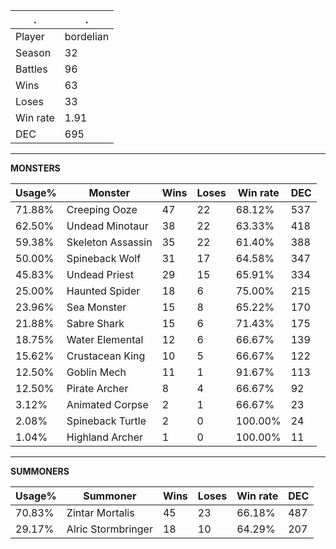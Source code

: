 .|.
|-|-
Player|bordelian
Season|32
Battles|96
Wins|63
Loses|33
Win rate|1.91
DEC|695

---
**MONSTERS**

Usage%|Monster|Wins|Loses|Win rate|DEC|
-|-|-|-|-|-|
71.88%|Creeping Ooze|47|22|68.12%|537|
62.50%|Undead Minotaur|38|22|63.33%|418|
59.38%|Skeleton Assassin|35|22|61.40%|388|
50.00%|Spineback Wolf|31|17|64.58%|347|
45.83%|Undead Priest|29|15|65.91%|334|
25.00%|Haunted Spider|18|6|75.00%|215|
23.96%|Sea Monster|15|8|65.22%|170|
21.88%|Sabre Shark|15|6|71.43%|175|
18.75%|Water Elemental|12|6|66.67%|139|
15.62%|Crustacean King|10|5|66.67%|122|
12.50%|Goblin Mech|11|1|91.67%|113|
12.50%|Pirate Archer|8|4|66.67%|92|
3.12%|Animated Corpse|2|1|66.67%|23|
2.08%|Spineback Turtle|2|0|100.00%|24|
1.04%|Highland Archer|1|0|100.00%|11|

---
**SUMMONERS**

Usage%|Summoner|Wins|Loses|Win rate|DEC|
-|-|-|-|-|-|
70.83%|Zintar Mortalis|45|23|66.18%|487|
29.17%|Alric Stormbringer|18|10|64.29%|207|
